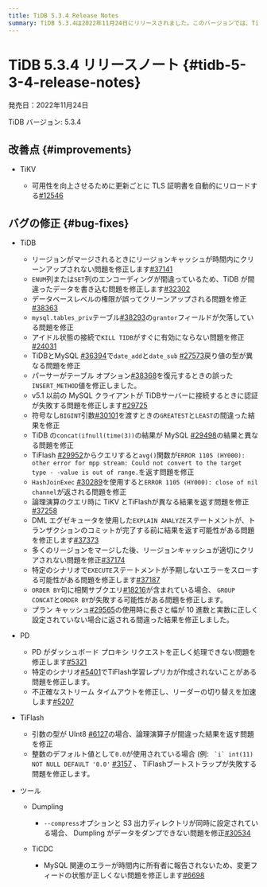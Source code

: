 ```yaml
---
title: TiDB 5.3.4 Release Notes
summary: TiDB 5.3.4は2022年11月24日にリリースされました。このバージョンでは、TiKVの可用性が向上し、TLS証明書が自動的にリロードされます。また、TiDBやPD、TiFlashなどのバグが修正され、さまざまな問題が解決されました。DumplingとTiCDCも改善され、それぞれの問題が修正されました。
---
```


# TiDB 5.3.4 リリースノート {#tidb-5-3-4-release-notes}

発売日：2022年11月24日

TiDB バージョン: 5.3.4

## 改善点 {#improvements}

-   TiKV

    -   可用性を向上させるために更新ごとに TLS 証明書を自動的にリロードする[#12546](https://github.com/tikv/tikv/issues/12546)

## バグの修正 {#bug-fixes}

-   TiDB

    -   リージョンがマージされるときにリージョンキャッシュが時間内にクリーンアップされない問題を修正します[#37141](https://github.com/pingcap/tidb/issues/37141)
    -   `ENUM`列または`SET`列のエンコーディングが間違っているため、TiDB が間違ったデータを書き込む問題を修正します[#32302](https://github.com/pingcap/tidb/issues/32302)
    -   データベースレベルの権限が誤ってクリーンアップされる問題を修正[#38363](https://github.com/pingcap/tidb/issues/38363)
    -   `mysql.tables_priv`テーブル[#38293](https://github.com/pingcap/tidb/issues/38293)の`grantor`フィールドが欠落している問題を修正
    -   アイドル状態の接続で`KILL TIDB`がすぐに有効にならない問題を修正[#24031](https://github.com/pingcap/tidb/issues/24031)
    -   TiDBとMySQL [#36394](https://github.com/pingcap/tidb/issues/36394)で`date_add`と`date_sub` [#27573](https://github.com/pingcap/tidb/issues/27573)戻り値の型が異なる問題を修正
    -   パーサーがテーブル オプション[#38368](https://github.com/pingcap/tidb/issues/38368)を復元するときの誤った`INSERT_METHOD`値を修正しました。
    -   v5.1 以前の MySQL クライアントが TiDBサーバーに接続するときに認証が失敗する問題を修正します[#29725](https://github.com/pingcap/tidb/issues/29725)
    -   符号なし`BIGINT`引数[#30101](https://github.com/pingcap/tidb/issues/30101)を渡すときの`GREATEST`と`LEAST`の間違った結果を修正
    -   TiDB の`concat(ifnull(time(3))`の結果が MySQL [#29498](https://github.com/pingcap/tidb/issues/29498)の結果と異なる問題を修正
    -   TiFlash [#29952](https://github.com/pingcap/tidb/issues/29952)からクエリすると`avg()`関数が`ERROR 1105 (HY000): other error for mpp stream: Could not convert to the target type - -value is out of range.`を返す問題を修正
    -   `HashJoinExec` [#30289](https://github.com/pingcap/tidb/issues/30289)を使用すると`ERROR 1105 (HY000): close of nil channel`が返される問題を修正
    -   論理演算のクエリ時に TiKV とTiFlashが異なる結果を返す問題を修正[#37258](https://github.com/pingcap/tidb/issues/37258)
    -   DML エグゼキュータを使用した`EXPLAIN ANALYZE`ステートメントが、トランザクションのコミットが完了する前に結果を返す可能性がある問題を修正します[#37373](https://github.com/pingcap/tidb/issues/37373)
    -   多くのリージョンをマージした後、リージョンキャッシュが適切にクリアされない問題を修正[#37174](https://github.com/pingcap/tidb/issues/37174)
    -   特定のシナリオで`EXECUTE`ステートメントが予期しないエラーをスローする可能性がある問題を修正します[#37187](https://github.com/pingcap/tidb/issues/37187)
    -   `ORDER BY`句に相関サブクエリ[#18216](https://github.com/pingcap/tidb/issues/18216)が含まれている場合、 `GROUP CONCAT`と`ORDER BY`が失敗する可能性がある問題を修正します。
    -   プラン キャッシュ[#29565](https://github.com/pingcap/tidb/issues/29565)の使用時に長さと幅が 10 進数と実数に正しく設定されていない場合に返される間違った結果を修正しました。

-   PD

    -   PD がダッシュボード プロキシ リクエストを正しく処理できない問題を修正します[#5321](https://github.com/tikv/pd/issues/5321)
    -   特定のシナリオ[#5401](https://github.com/tikv/pd/issues/5401)でTiFlash学習レプリカが作成されないことがある問題を修正します。
    -   不正確なストリーム タイムアウトを修正し、リーダーの切り替えを加速します[#5207](https://github.com/tikv/pd/issues/5207)

-   TiFlash

    -   引数の型が UInt8 [#6127](https://github.com/pingcap/tiflash/issues/6127)の場合、論理演算子が間違った結果を返す問題を修正
    -   整数のデフォルト値として`0.0`が使用されている場合 (例: `` `i` int(11) NOT NULL DEFAULT '0.0'`` [#3157](https://github.com/pingcap/tiflash/issues/3157) 、 TiFlashブートストラップが失敗する問題を修正します。

-   ツール

    -   Dumpling

        -   `--compress`オプションと S3 出力ディレクトリが同時に設定されている場合、 Dumpling がデータをダンプできない問題を修正[#30534](https://github.com/pingcap/tidb/issues/30534)

    -   TiCDC

        -   MySQL 関連のエラーが時間内に所有者に報告されないため、変更フィードの状態が正しくない問題を修正します[#6698](https://github.com/pingcap/tiflow/issues/6698)
